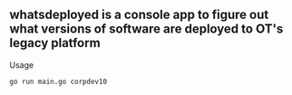 ## whatsdeployed is a console app to figure out what versions of software are deployed to OT's legacy platform

Usage
```
go run main.go corpdev10
```